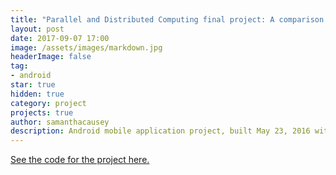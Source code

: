 ```yaml
---
title: "Parallel and Distributed Computing final project: A comparison between Apache Hadoop and Apache Pig."
layout: post
date: 2017-09-07 17:00
image: /assets/images/markdown.jpg
headerImage: false
tag:
- android
star: true
hidden: true
category: project
projects: true
author: samanthacausey
description: Android mobile application project, built May 23, 2016 with partner Deana Bui.
---
```


<a href="https://github.com/scausey/recipeFinder"><p>See the code for the project here.</p></a>